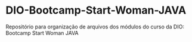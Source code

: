 # DIO-Bootcamp-Start-Woman-JAVA
Repositório para organização de arquivos dos módulos do curso da DIO: Bootcamp Start Woman JAVA
